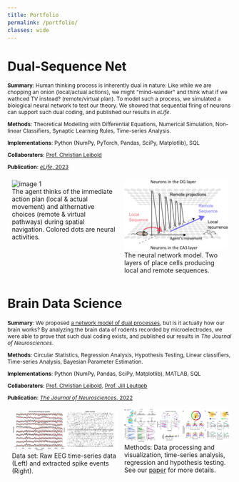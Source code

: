 ```yaml
---
title: Portfolio
permalink: /portfolio/
classes: wide
---
```


<style>
p {
    font-size: 12px;
}
.container {
    display: flex;
    justify-content: space-around;
    align-items: flex-start; /* Ensures alignment at the top even if one is taller */
}

img {
    width: 100%;
    height: auto; /* Maintains aspect ratio */
}

figcaption {
    text-align: left; /* Aligns caption text to the left */
}
</style>


# Dual-Sequence Net

**Summary**:
Human thinking process is inherently dual in nature: Like while we are chopping an onion (local/actual actions), we might "mind-wander" and think what if we wathced TV instead? (remote/virtual plan). To model such a process, we simulated a biological neural network to test our theory. We showed that sequential firing of neurons can support such dual coding, and published our results in *eLife*.

**Methods**:
Theoretical Modelling with Differential Equations, Numerical Simulation, Non-linear Classifiers, Synaptic Learning Rules, Time-series Analysis.

**Implementations**: 
Python (NumPy, PyTorch, Pandas, SciPy, Matplotlib), SQL

**Collaborators**: 
[Prof. Christian Leibold](https://www.bio.uni-freiburg.de/groups/leibold-en)

**Publication**: 
[*eLife*, 2023](https://elifesciences.org/articles/86837)




<div class="container">
    <figure style="width: 400px; margin: 10px;">
        <img src="/assets/images/dirnet_animation_base.gif" alt='image 1' />
        <figcaption>The agent thinks of the immediate action plan (local & actual movement) and althernative choices (remote & virtual pathways) during spatial navigation. Colored dots are neural activities. </figcaption>
    </figure>
    <figure style="width: 400px; margin: 10px;">
        <img src="/assets/images/dirnet_model.png" alt='image 2' />
        <figcaption>The neural network model. Two layers of place cells producing local and remote sequences. </figcaption>
    </figure>
</div>


# Brain Data Science

**Summary**:
We proposed [a network model of dual processes](#dual-sequence-net), but is it actually how our brain works? By analyzing the brain data of rodents recorded by microelectrodes, we were able to prove that such dual coding exists, and published our results in *The Journal of Neurosciences*.

**Methods**: 
Circular Statistics, Regression Analysis, Hypothesis Testing, Linear classifiers, Time-series Analysis, Bayesian Parameter Estimation.

**Implementations**: 
Python (NumPy, Pandas, SciPy, Matplotlib), MATLAB, SQL

**Collaborators**: 
[Prof. Christian Leibold](https://www.bio.uni-freiburg.de/groups/leibold-en), [Prof. Jill Leutgeb](https://biology.ucsd.edu/research/faculty/jleutgeb)

**Publication**: 
[*The Journal of Neurosciences*, 2022](https://www.jneurosci.org/content/42/11/2282)


<div class="container">
    <figure style="width: 600px; margin: 10px;">
        <img src="/assets/images/exp_raw_data_base.png" alt='image 1' />
        <figcaption>Data set: Raw EEG time-series data (Left) and extracted spike events (Right). </figcaption>
    </figure>
    <figure style="width: 600px; margin: 5px;">
        <img src="/assets/images/exp_results.png" alt='image 1' />
        <figcaption>Methods: Data processing and visualization, time-series analysis, regression and hypothesis testing. See our <a href="https://www.jneurosci.org/content/42/11/2282">paper</a> for more details.</figcaption>
    </figure>
</div>





